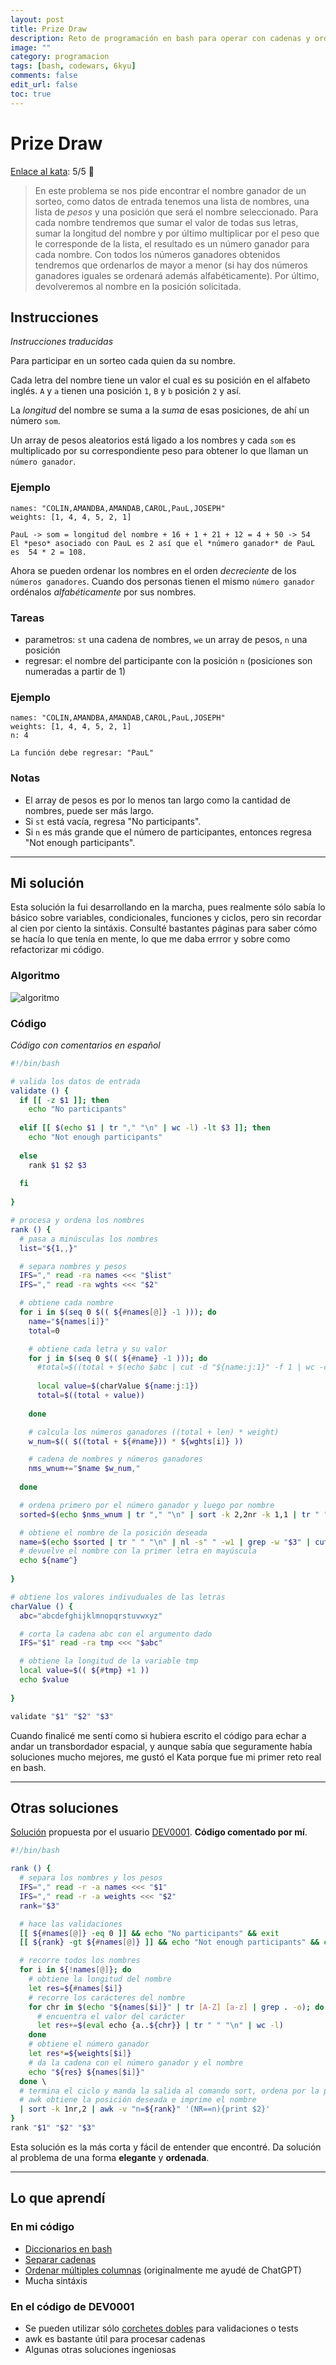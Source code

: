 ```yaml
---
layout: post
title: Prize Draw
description: Reto de programación en bash para operar con cadenas y ordenarlas.
image: ""
category: programacion
tags: [bash, codewars, 6kyu]
comments: false
edit_url: false
toc: true
---
```


# Prize Draw

[Enlace al kata](https://www.codewars.com/kata/5616868c81a0f281e500005c): 5/5 🖤

> En este problema se nos pide encontrar el nombre ganador de un sorteo, como datos de entrada tenemos una lista de nombres, una lista de _pesos_ y una posición que será el nombre seleccionado. Para cada nombre tendremos que sumar el valor de todas sus letras, sumar la longitud del nombre y por último multiplicar por el peso que le corresponde de la lista, el resultado es un número ganador para cada nombre. Con todos los números ganadores obtenidos tendremos que ordenarlos de mayor a menor (si hay dos números ganadores iguales se ordenará además alfabéticamente). Por último, devolveremos al nombre en la posición solicitada.

## Instrucciones

_Instrucciones traducidas_

Para participar en un sorteo cada quien da su nombre.

Cada letra del nombre tiene un valor el cual es su posición en el alfabeto inglés. `A` y `a` tienen una posición `1`, `B` y `b` posición `2` y así.

La _longitud_ del nombre se suma a la _suma_ de esas posiciones, de ahí un número `som`.

Un array de pesos aleatorios está ligado a los nombres y cada `som` es multiplicado por su correspondiente peso para obtener lo que llaman un `número ganador`.

### Ejemplo

```
names: "COLIN,AMANDBA,AMANDAB,CAROL,PauL,JOSEPH"
weights: [1, 4, 4, 5, 2, 1]

PauL -> som = longitud del nombre + 16 + 1 + 21 + 12 = 4 + 50 -> 54
El *peso* asociado con PauL es 2 así que el *número ganador* de PauL es  54 * 2 = 108.
```

Ahora se pueden ordenar los nombres en el orden _decreciente_ de los `números ganadores`. Cuando dos personas tienen el mismo `número ganador` ordénalos _alfabéticamente_ por sus nombres.

### Tareas

- parametros: `st` una cadena de nombres, `we` un array de pesos, `n` una posición
- regresar: el nombre del participante con la posición `n` (posiciones son numeradas a partir de 1)

### Ejemplo

```
names: "COLIN,AMANDBA,AMANDAB,CAROL,PauL,JOSEPH"
weights: [1, 4, 4, 5, 2, 1]
n: 4

La función debe regresar: "PauL"
```

### Notas

- El array de pesos es por lo menos tan largo como la cantidad de nombres, puede ser más largo.
- Si `st` está vacía, regresa "No participants".
- Si `n` es más grande que el número de participantes, entonces regresa "Not enough participants".

---
## Mi solución
Esta solución la fui desarrollando en la marcha, pues realmente sólo sabía lo básico sobre variables, condicionales, funciones y ciclos, pero sin recordar al cien por ciento la sintáxis. Consulté bastantes páginas para saber cómo se hacía lo que tenía en mente, lo que me daba errror y sobre como refactorizar mi código.


### Algoritmo

![algoritmo](/assets/images/posts/prize_draw_algorithm.png)

### Código

_Código con comentarios en español_

```bash
#!/bin/bash

# valida los datos de entrada
validate () {
  if [[ -z $1 ]]; then
    echo "No participants"
    
  elif [[ $(echo $1 | tr "," "\n" | wc -l) -lt $3 ]]; then
    echo "Not enough participants"
  
  else
    rank $1 $2 $3
    
  fi
   
}

# procesa y ordena los nombres
rank () {
  # pasa a minúsculas los nombres
  list="${1,,}"

  # separa nombres y pesos
  IFS="," read -ra names <<< "$list" 
  IFS="," read -ra wghts <<< "$2" 

  # obtiene cada nombre
  for i in $(seq 0 $(( ${#names[@]} -1 ))); do
    name="${names[i]}"
    total=0

	# obtiene cada letra y su valor
    for j in $(seq 0 $(( ${#name} -1 ))); do
      #total=$((total + $(echo $abc | cut -d "${name:j:1}" -f 1 | wc -c)))  # calcula el total en una línea, pero se mantuvo dando Execution Timed Out
      
      local value=$(charValue ${name:j:1})
      total=$((total + value))
      
    done

	# calcula los números ganadores ((total + len) * weight)
    w_num=$(( $((total + ${#name})) * ${wghts[i]} ))

	# cadena de nombres y números ganadores
    nms_wnum+="$name $w_num,"
    
  done          

  # ordena primero por el número ganador y luego por nombre
  sorted=$(echo $nms_wnum | tr "," "\n" | sort -k 2,2nr -k 1,1 | tr " " ":")

  # obtiene el nombre de la posición deseada
  name=$(echo $sorted | tr " " "\n" | nl -s" " -w1 | grep -w "$3" | cut -d ":" -f 1 | cut -d " " -f 2)
  # devuelve el nombre con la primer letra en mayúscula
  echo ${name^}
    
}

# obtiene los valores indivuduales de las letras
charValue () {
  abc="abcdefghijklmnopqrstuvwxyz"

  # corta la cadena abc con el argumento dado
  IFS="$1" read -ra tmp <<< "$abc"

  # obtiene la longitud de la variable tmp
  local value=$(( ${#tmp} +1 ))
  echo $value
  
}

validate "$1" "$2" "$3"
``` 

Cuando finalicé me sentí como si hubiera escrito el código para echar a andar un transbordador espacial, y aunque sabía que seguramente había soluciones mucho mejores, me gustó el Kata porque fue mi primer reto real en bash.

---
## Otras soluciones

[Solución](https://www.codewars.com/kata/reviews/59e1e45d456cd3977c0002e5/groups/62f9ed22885ae200011b7fec) propuesta por el usuario [DEV0001](https://www.codewars.com/users/DEV0001). **Código comentado por mí**.

```bash
#!/bin/bash

rank () {
  # separa los nombres y los pesos
  IFS="," read -r -a names <<< "$1"
  IFS="," read -r -a weights <<< "$2"
  rank="$3"

  # hace las validaciones
  [[ ${#names[@]} -eq 0 ]] && echo "No participants" && exit
  [[ ${rank} -gt ${#names[@]} ]] && echo "Not enough participants" && exit

  # recorre todos los nombres
  for i in ${!names[@]}; do
	# obtiene la longitud del nombre
    let res=${#names[$i]}
	# recorre los carácteres del nombre
    for chr in $(echo "${names[$i]}" | tr [A-Z] [a-z] | grep . -o); do
	  # encuentra el valor del carácter
      let res+=$(eval echo {a..${chr}} | tr " " "\n" | wc -l)
    done
	# obtiene el número ganador
    let res*=${weights[$i]}
    # da la cadena con el número ganador y el nombre
    echo "${res} ${names[$i]}"
  done \  
  # termina el ciclo y manda la salida al comando sort, ordena por la primer y segunda columna y manda la salida a awk
  # awk obtiene la posición deseada e imprime el nombre
  | sort -k 1nr,2 | awk -v "n=${rank}" '(NR==n){print $2}'
}
rank "$1" "$2" "$3"
```

Esta solución es la más corta y fácil de entender que encontré. Da solución al problema de una forma **elegante** y **ordenada**.


---
## Lo que aprendí

### En mi código
- [Diccionarios en bash](https://www.howtogeek.com/730243/what-are-bash-dictionaries-on-linux-and-how-do-you-use-them/)
- [Separar cadenas](http://stackoverflow.com/questions/918886/ddg#918931)
- [Ordenar múltiples columnas](https://linuxopsys.com/topics/sort-in-linux-by-multiple-columns) (originalmente me ayudé de ChatGPT)
- Mucha sintáxis

### En el código de DEV0001
- Se pueden utilizar sólo [corchetes dobles](https://www.baeldung.com/linux/bash-single-vs-double-brackets) para validaciones o tests
- awk es bastante útil para procesar cadenas
- Algunas otras soluciones ingeniosas



